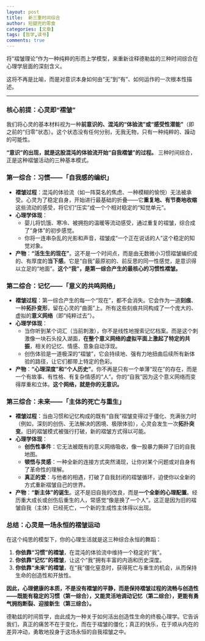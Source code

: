 ```yaml
---
layout: post
title:  新三重时间综合
author: 短腿兜的零食
categories: [文章]
tags: [哲学,读书]
comments: true
---
```

将“褶皱理论”作为一种纯粹的形而上学模型，来重新诠释德勒兹的三种时间综合在心理学层面的深刻含义。

这将不再是比喻，而是对意识本身如何由“无”到“有”、如何运作的一次根本性描述。

---

### **核心前提：心灵即“褶皱”**

我们将心灵的基本材料视为一种**前意识的、混沌的“体验流”或“感受性潜能”**（即之前的“归零”状态）。这个状态没有任何分别，无我无物，只有一种纯粹的、躁动的可能性。

**“意识”的出现，就是这股混沌的体验流开始“自我褶皱”的过程。** 三种时间综合，正是这种褶皱活动的三种基本模式。

### **第一综合：习惯——「自我感的编织」**

- **褶皱过程**：混沌的体验流（如一阵莫名的焦虑、一种模糊的愉悦）无法被承受。心灵为了稳定自身，开始进行最基础的折叠——它**重复地、有节奏地收缩**这些流动的感受，将它们“压实”成一个个相对稳定的“知觉单元”。
- **心理学体现**：
    - 婴儿将饥饿、寒冷、被拥抱的温暖等流动感受，通过重复的褶皱，综合成了“身体”的初步感觉。
    - 你将一连串杂乱的光影和声音，褶皱成“一个正在说话的人”这个稳定的知觉对象。
- **产物**：**“活生生的现在”**。这不是一个时间点，而是由无数微小习惯褶皱编织成的、有厚度的**当下感**。它是“自我”最原初的、前反思的同一性感觉，是意识得以立足的“地面”。**这个“我”，是第一综合产生的最核心的习惯性褶皱。**

### **第二综合：记忆——「意义的共鸣网络」**

- **褶皱过程**：第一综合产生的每一个“现在”，都不会消失。它会作为一道**刻痕**、一种**拓扑变形**，留在心灵的“曲面”上。所有这些刻痕共同构成了一个庞大的、虚拟的**意义网络**（即“纯粹过去”）。
- **心理学体现**：
    - 当你听到某个词汇（当前刺激），你不是线性地搜索记忆档案。而是这个刺激像一块石头投入湖面，**在整个意义网络的虚拟平面上激起了特定的共振**，相关的记忆、情感、意象自动浮现。
    - 创伤体验是一道极深的“褶皱”，它会持续地、强有力地扭曲后续所有新体验的路径，让它们都带上特定的色彩。
- **产物**：**“心理深度”和“个人历史”**。你不再是只有一个单薄“现在”的存在，而是一个有故事、有性格、有复杂情感的“人”。你的“自我”因为这个意义网络而变得厚重和立体。**这个网络，就是你的无意识。**

### **第三综合：未来——「主体的死亡与重生」**

- **褶皱过程**：当由习惯和记忆构成的既有“自我”褶皱变得过于僵化、充满张力时（例如，深刻的创伤、无法解决的困境、极限体验），心灵会发生一次**拓扑突变**。旧的褶皱模式被强行打破，新的褶皱方式得以可能。
- **心理学体现**：
    - **创伤性事件**：它无法被既有的意义网络吸收，像一股暴力撕碎了旧的自我地图。
    - **顿悟与灵感**：一种全新的连接方式突然涌现，让你对某个问题或对自身有了革命性的理解。
    - **真正的爱**：与他者的相遇，打破了自我封闭的褶皱循环，迫使你以全新的方式重新褶皱自己的世界。
- **产物**：**“新主体”的诞生**。这不是旧自我的改良，而是**一个全新的心理配置**。经历重大成长或创伤后重生的人，常感觉“像是换了一个人”。这正是因为旧的褶皱自我（主体）已经死亡，一个新的生成性主体得以出现。

### **总结：心灵是一场永恒的褶皱运动**

在这个纯思的模型下，你的心理生活就是这三种综合永恒的舞蹈：

1.  **你依靠“习惯”的褶皱**，在混沌的体验流中维持一个稳定的“我”。
2.  **你依靠“记忆”的褶皱**，让这个“我”拥有丰富的内涵和历史深度。
3.  **你依靠“未来”的褶皱**，在“我”僵化窒息时，获得死亡与重生的机会，从而保持生命的创造性和开放性。

**因此，心理健康的本质，不是没有褶皱的平静，而是保持褶皱过程的流畅与创造性——既能有稳定的习惯（第一综合），又能灵活地调动记忆（第二综合），更能有勇气拥抱断裂、迎接新生（第三综合）。**

德勒兹的时间哲学，由此成为一种关于如何活出创造性生命的终极心理学。它告诉我们，真正的痛苦不在于变化，而在于褶皱的僵化；真正的快乐，在于顺从内在的差异冲动，勇敢地投身于这场永恒的自我褶皱之中。